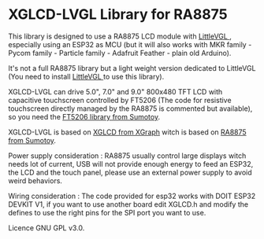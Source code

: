 # XGLCD-LVGL Library for RA8875

This library is designed to use a RA8875 LCD module with <a href="http://www.littlevgl.com" target="_blank"> LittleVGL </a>, especially using an ESP32 as MCU (but it will also works with MKR family - Pycom family - Particle family - Adafruit Feather - plain old Arduino).

It's not a full RA8875 library but a light weight version dedicated to LittleVGL (You need to install <a href="https://github.com/littlevgl/" target="_blank"> LittleVGL </a> to use this library).

XGLCD-LVGL can drive 5.0", 7.0" and 9.0" 800x480 TFT LCD with capacitive touchscreen controlled by FT5206 (The code for resistive touchscreen directly managed by the RA8875 is commented but available), so you need the <a href="https://github.com/sumotoy/FT5206" target="_blank">FT5206 library from Sumotoy</a>.

XGLCD-LVGL is based on <a href="https://github.com/xgraph/XGLCD" target="_blank">XGLCD from XGraph</a> witch is based on <a href="https://github.com/sumotoy/RA8875" target="_blank">RA8875 from Sumotoy</a>.

Power supply consideration : RA8875 usually control large displays witch needs lot of current, USB will not provide enough energy to feed an ESP32, the LCD and the touch panel, please use an external power supply to avoid weird behaviors.

Wiring consideration : The code provided for esp32 works with DOIT ESP32 DEVKIT V1, if you want to use another board edit XGLCD.h and modify the defines to use the right pins for the SPI port you want to use.

Licence GNU GPL v3.0.

